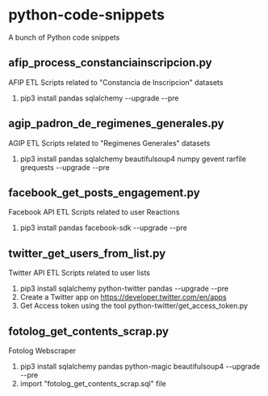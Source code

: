 # python-code-snippets
A bunch of Python code snippets
## afip_process_constanciainscripcion.py ##

AFIP ETL Scripts related to "Constancia de Inscripcion" datasets
 1. pip3 install pandas sqlalchemy --upgrade --pre
 
## agip_padron_de_regimenes_generales.py ##
 
 AGIP ETL Scripts related to "Regimenes Generales" datasets
 1. pip3 install pandas sqlalchemy beautifulsoup4 numpy gevent rarfile grequests --upgrade --pre
 
## facebook_get_posts_engagement.py ##
 
 Facebook API ETL Scripts related to user Reactions
 1. pip3 install pandas facebook-sdk --upgrade --pre
 
## twitter_get_users_from_list.py ##

 Twitter API ETL Scripts related to user lists
 1. pip3 install sqlalchemy python-twitter pandas --upgrade --pre
 2. Create a Twitter app on <https://developer.twitter.com/en/apps>
 3. Get Access token using the tool python-twitter/get_access_token.py

## fotolog_get_contents_scrap.py ##

 Fotolog Webscraper 
 1. pip3 install sqlalchemy pandas python-magic beautifulsoup4 --upgrade --pre 
 2. import "fotolog_get_contents_scrap.sql" file
